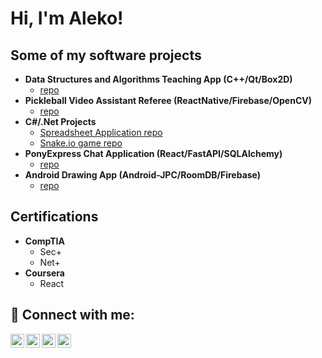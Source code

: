 <h1>Hi, I'm Aleko!</h1>

<h2>Some of my software projects</h2>

- <b>Data Structures and Algorithms Teaching App (C++/Qt/Box2D)</b>
  - [repo](https://github.com/realurl)
- <b>Pickleball Video Assistant Referee (ReactNative/Firebase/OpenCV)</b>
  - [repo](https://github.com/realurl)
- <b>C#/.Net Projects</b>
  - [Spreadsheet Application repo](https://github.com/uofu-cs3500-fall23/ps6-louras_pritchett/tree/main/Spreadsheet#readme)
  - [Snake.io game repo](https://github.com/Aleko-Louras/SnakeGame/tree/main)
- <b>PonyExpress Chat Application (React/FastAPI/SQLAlchemy)</b>
  - [repo](https://github.com/realurl)
- <b>Android Drawing App (Android-JPC/RoomDB/Firebase)</b>
  - [repo](https://github.com/realurl])
<h2>Certifications</h2>

- <b>CompTIA</b>
  - Sec+
  - Net+
- <b>Coursera</b>
  - React
 
<h2> 🤳 Connect with me:</h2>


[<img align="left" alt="JoshMadakor | YouTube" width="22px" src="https://cdn.jsdelivr.net/npm/simple-icons@v3/icons/youtube.svg" />][youtube]
[<img align="left" alt="JoshMadakor | Twitter" width="22px" src="https://cdn.jsdelivr.net/npm/simple-icons@v3/icons/twitter.svg" />][twitter]
[<img align="left" alt="JoshMadakor | LinkedIn" width="22px" src="https://cdn.jsdelivr.net/npm/simple-icons@v3/icons/linkedin.svg" />][linkedin]
[<img align="left" alt="JoshMadakor | Instagram" width="22px" src="https://cdn.jsdelivr.net/npm/simple-icons@v3/icons/instagram.svg" />][instagram]

[twitter]: https://twitter.com/joshmadakor
[youtube]: https://www.youtube.com/c/joshmadakor
[instagram]: https://www.instagram.com/joshmadakor/
[linkedin]: https://linkedin.com/in/joshmadakor

